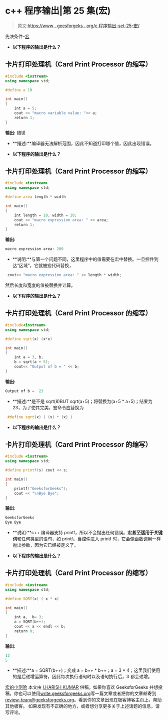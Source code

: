 # c++ 程序输出|第 25 集(宏)

> 原文:[https://www . geesforgeks . org/c 程序输出-set-25-宏/](https://www.geeksforgeeks.org/output-of-c-programs-set-25-macros/)

先决条件–[宏](https://www.geeksforgeeks.org/interesting-facts-preprocessors-c/)

*   **以下程序的输出是什么？**

## 卡片打印处理机（Card Print Processor 的缩写）

```cpp
#include <iostream>
using namespace std;

#define a 10

int main()
{
    int a = 5;
    cout << "macro variable value: "<< a;
    return 1;
}
```

**输出:**
错误

*   **描述:**编译器无法解析范围，因此不知道打印哪个值，因此出现错误。

*   **以下程序的输出是什么？**

## 卡片打印处理机（Card Print Processor 的缩写）

```cpp
#include <iostream>
using namespace std;

#define area length * width

int main()
{
    int length = 10, width = 20;
    cout << "macro expression area: " << area;
    return 1;
}
```

**输出:**

```cpp
macro expression area: 200
```

*   **说明:**与第一个问题不同，这里程序中的值需要在宏中替换。一旦控件到达“区域”，它就被宏代码替换，

```cpp
 cout<< "macro expression area: " << length * width;
```

然后长度和宽度的值被替换并计算。

*   **以下程序的输出是什么？**

## 卡片打印处理机（Card Print Processor 的缩写）

```cpp
#include<iostream>
using namespace std;

#define sqrt(x) (x*x)

int main()
{
    int a = 3, b;
    b = sqrt(a + 5);
    cout<< "Output of b = " << b;
}
```

**输出:**

```cpp
Output of b =  23
```

*   **描述:**是不是 sqrt(8)BUT sqrt(a+5)；将替换为(a+5 * a+5)；结果为 23，为了使其完美，宏命令应替换为

```cpp
 #define sqrt(x) ( (x) * (x) )
```

*   **以下程序的输出是什么？**

## 卡片打印处理机（Card Print Processor 的缩写）

```cpp
#include <iostream>
using namespace std;

#define printf(s) cout << s;

int main()
{
    printf("GeeksforGeeks");
    cout << "\nBye Bye";
}
```

**输出:**

```cpp
GeeksforGeeks
Bye Bye
```

*   **说明:**c++ 编译器支持 printf，所以不会抛出任何错误。**宏甚至适用于关键词**和任何类型的语句，如 printf。当控件进入 printf 时，它会像函数调用一样抛出参数，因为它已经被定义了。

*   **以下程序的输出是什么？**

## 卡片打印处理机（Card Print Processor 的缩写）

```cpp
#include <iostream>
using namespace std;

#define SQRT(x) ( x * x)

int main()
{
    int a,  b= 3;
    a = SQRT(b++);
    cout << a << endl << b;
    return 0;
}
```

**输出:**

```cpp
12
5
```

*   **描述:**a = SQRT(b++)；变成 a = b++ * b++；a = 3 * 4；这里我们使用的是后递增运算符，因此每次执行语句时以及语句执行后，3 都会递增。

[宏的小测验](https://www.geeksforgeeks.org/c-language-2-gq/macro-preprocessor-gq/)
本文由 [I.HARISH KUMAR](https://www.facebook.com/harishkumar.injamuri) 供稿。如果你喜欢 GeeksforGeeks 并想投稿，你也可以使用[write.geeksforgeeks.org](https://write.geeksforgeeks.org)写一篇文章或者把你的文章邮寄到 review-team@geeksforgeeks.org。看到你的文章出现在极客博客主页上，帮助其他极客。
如果发现有不正确的地方，或者想分享更多关于上述话题的信息，请写评论。